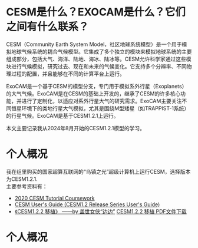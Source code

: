 # CESM是什么？EXOCAM是什么？它们之间有什么联系？
CESM（Community Earth System Model，社区地球系统模型）是一个用于模拟地球气候系统的耦合气候模型。它集成了多个独立的模块来模拟地球系统的主要组成部分，包括大气、海洋、陆地、海冰、陆冰等。CESM允许科学家通过这些模块进行气候模拟，研究过去、现在和未来的气候变化。它支持多个分辨率、不同物理过程的配置，并且能够在不同的计算平台上运行​​。

ExoCAM是一个基于CESM的模型分支，专门用于模拟系外行星（Exoplanets）的大气气候。ExoCAM是在CESM的基础上开发的，继承了CESM的许多核心功能，并进行了定制化，以适应对系外行星大气的研究需求​。ExoCAM主要关注不同恒星环境下的类地行星大气模拟，尤其是围绕M型矮星（如TRAPPIST-1系统）的行星气候。ExoCAM是基于CESM1.2.1上运行。

本文主要记录我从2024年8月开始的CESM1.2.1模型的学习。
# 个人概况
我在组里购买的国家超算互联网的“乌镇之光”超级计算机上运行CESM，选择版本为CESM1.2.1.<br>
主要参考资料有：
- [2020 CESM Tutorial Coursework](https://www2.cesm.ucar.edu/events/tutorials/2020/coursework.html)
- [CESM User's Guide (CESM1.2 Release Series User's Guide) ](https://www2.cesm.ucar.edu/models/cesm1.2/cesm/doc/usersguide/book1.html)
- [《CESM1.2.2 移植》 ——by 盖世女侠“边边”](http://bbs.06climate.com/forum.php?mod=viewthread&tid=49077&highlight=CESM%2b1.2.2) <a href="{{site.baseurl}}/assets/css/CESM1.2.2移植(包括ESMF库安装).pdf" download>CESM1.2.2 移植 PDF文件下载</a>
# 个人概况